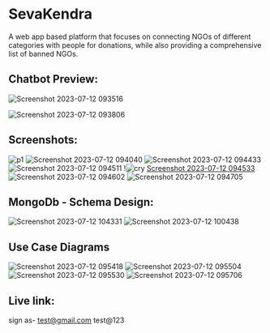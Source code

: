 # SevaKendra
A web app based platform that focuses on connecting NGOs of different categories with people for donations, while also providing a comprehensive list of banned NGOs. 
## Chatbot Preview:

![Screenshot 2023-07-12 093516](https://github.com/HiteshSharma-github/SevaKendra/assets/85629794/82fc2f21-f437-430c-9d6c-4b9e39b3e132)


![Screenshot 2023-07-12 093806](https://github.com/HiteshSharma-github/SevaKendra/assets/85629794/1dbc27bd-b1f8-4e49-8fdb-8780ff017a89)
## Screenshots:
![p1](https://github.com/HiteshSharma-github/SevaKendra/assets/85629794/e81dc18c-bb4a-435e-af28-95b254731c38)
![Screenshot 2023-07-12 094040](https://github.com/HiteshSharma-github/SevaKendra/assets/85629794/b9f14c00-9b5c-463b-ac1f-3870bb0b2984)
![Screenshot 2023-07-12 094433](https://github.com/HiteshSharma-github/SevaKendra/assets/85629794/99a8349f-a241-425f-bfe6-530546ca975b)
![Screenshot 2023-07-12 094511](https://github.com/HiteshSharma-github/SevaKendra/assets/85629794/c4749390-43ed-4856-aac0-ec38c0b1073c)
!![cry](https://github.com/HiteshSharma-github/SevaKendra/assets/85629794/23253926-9069-424c-b900-7d7fb836f626)
[Screenshot 2023-07-12 094533](https://github.com/HiteshSharma-github/SevaKendra/assets/85629794/12deeddf-01ef-4eb6-9e44-85d3d3a95e4f)
![Screenshot 2023-07-12 094602](https://github.com/HiteshSharma-github/SevaKendra/assets/85629794/6ac9b313-a5ed-482d-a021-693f13a7b11d)
![Screenshot 2023-07-12 094705](https://github.com/HiteshSharma-github/SevaKendra/assets/85629794/217c695d-36e0-4ab5-b2ba-fe90834336ea)
## MongoDb - Schema Design:
![Screenshot 2023-07-12 104331](https://github.com/HiteshSharma-github/SevaKendra/assets/85629794/5857117d-9a32-4b3c-8fd0-cb30fe3ada2a)
![Screenshot 2023-07-12 100438](https://github.com/HiteshSharma-github/SevaKendra/assets/85629794/8c0a7907-432a-400b-a05e-d3f67a1330e3)

## Use Case Diagrams
![Screenshot 2023-07-12 095418](https://github.com/HiteshSharma-github/SevaKendra/assets/85629794/3bfdd60b-88d0-4ece-bd3d-f7aadaca98c1)
![Screenshot 2023-07-12 095504](https://github.com/HiteshSharma-github/SevaKendra/assets/85629794/807f7c8f-0a3f-4fb1-b458-94d393f025dd)
![Screenshot 2023-07-12 095530](https://github.com/HiteshSharma-github/SevaKendra/assets/85629794/ccd42c8c-39cc-4215-a183-4ba6b7973c1e)
![Screenshot 2023-07-12 095706](https://github.com/HiteshSharma-github/SevaKendra/assets/85629794/e4bd5446-b49d-4856-ba79-3657ccd9a977)
## Live link:

sign as-  test@gmail.com
           test@123
